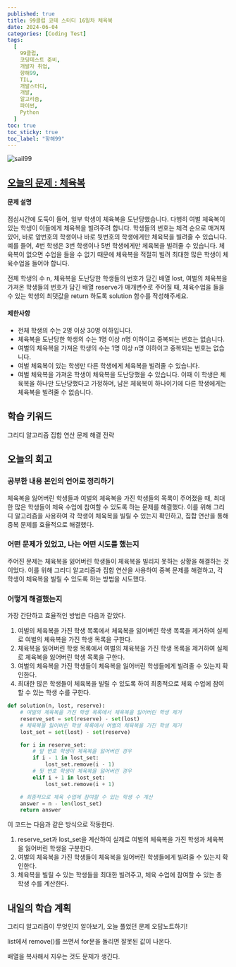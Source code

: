 ```yaml
---
published: true
title: 99클럽 코테 스터디 16일차 체육복
date: 2024-06-04
categories: [Coding Test]
tags:
  [
    99클럽,
    코딩테스트 준비,
    개발자 취업,
    항해99,
    TIL,
    개발스터디,
    개발,
    알고리즘,
    파이썬,
    Python
  ]
toc: true
toc_sticky: true
toc_label: "항해99"
---
```


<img alt='sail99' src="https://github.com/dev-woody/dev-woody.github.io/assets/87690037/9acd8a60-ff3e-48fb-a317-38c699c8bf0e">

## [오늘의 문제 : 체육복](https://school.programmers.co.kr/learn/courses/30/lessons/42862)

#### 문제 설명

점심시간에 도둑이 들어, 일부 학생이 체육복을 도난당했습니다. 다행히 여벌 체육복이 있는 학생이 이들에게 체육복을 빌려주려 합니다. 학생들의 번호는 체격 순으로 매겨져 있어, 바로 앞번호의 학생이나 바로 뒷번호의 학생에게만 체육복을 빌려줄 수 있습니다. 예를 들어, 4번 학생은 3번 학생이나 5번 학생에게만 체육복을 빌려줄 수 있습니다. 체육복이 없으면 수업을 들을 수 없기 때문에 체육복을 적절히 빌려 최대한 많은 학생이 체육수업을 들어야 합니다.

전체 학생의 수 n, 체육복을 도난당한 학생들의 번호가 담긴 배열 lost, 여벌의 체육복을 가져온 학생들의 번호가 담긴 배열 reserve가 매개변수로 주어질 때, 체육수업을 들을 수 있는 학생의 최댓값을 return 하도록 solution 함수를 작성해주세요.

#### 제한사항

- 전체 학생의 수는 2명 이상 30명 이하입니다.
- 체육복을 도난당한 학생의 수는 1명 이상 n명 이하이고 중복되는 번호는 없습니다.
- 여벌의 체육복을 가져온 학생의 수는 1명 이상 n명 이하이고 중복되는 번호는 없습니다.
- 여벌 체육복이 있는 학생만 다른 학생에게 체육복을 빌려줄 수 있습니다.
- 여벌 체육복을 가져온 학생이 체육복을 도난당했을 수 있습니다. 이때 이 학생은 체육복을 하나만 도난당했다고 가정하며, 남은 체육복이 하나이기에 다른 학생에게는 체육복을 빌려줄 수 없습니다.

## 학습 키워드

그리디 알고리즘
집합 연산
문제 해결 전략

## 오늘의 회고

### 공부한 내용 본인의 언어로 정리하기

체육복을 잃어버린 학생들과 여벌의 체육복을 가진 학생들의 목록이 주어졌을 때, 최대한 많은 학생들이 체육 수업에 참여할 수 있도록 하는 문제를 해결했다. 이를 위해 그리디 알고리즘을 사용하여 각 학생이 체육복을 빌릴 수 있는지 확인하고, 집합 연산을 통해 중복 문제를 효율적으로 해결했다.

### 어떤 문제가 있었고, 나는 어떤 시도를 했는지

주어진 문제는 체육복을 잃어버린 학생들이 체육복을 빌리지 못하는 상황을 해결하는 것이었다. 이를 위해 그리디 알고리즘과 집합 연산을 사용하여 중복 문제를 해결하고, 각 학생이 체육복을 빌릴 수 있도록 하는 방법을 시도했다.

### 어떻게 해결했는지

가장 간단하고 효율적인 방법은 다음과 같았다.

1. 여벌의 체육복을 가진 학생 목록에서 체육복을 잃어버린 학생 목록을 제거하여 실제로 여벌의 체육복을 가진 학생 목록을 구한다.
2. 체육복을 잃어버린 학생 목록에서 여벌의 체육복을 가진 학생 목록을 제거하여 실제로 체육복을 잃어버린 학생 목록을 구한다.
3. 여벌의 체육복을 가진 학생들이 체육복을 잃어버린 학생들에게 빌려줄 수 있는지 확인한다.
4. 최대한 많은 학생들이 체육복을 빌릴 수 있도록 하여 최종적으로 체육 수업에 참여할 수 있는 학생 수를 구한다.

```python
def solution(n, lost, reserve):
    # 여벌의 체육복을 가진 학생 목록에서 체육복을 잃어버린 학생 제거
    reserve_set = set(reserve) - set(lost)
    # 체육복을 잃어버린 학생 목록에서 여벌의 체육복을 가진 학생 제거
    lost_set = set(lost) - set(reserve)

    for i in reserve_set:
        # 앞 번호 학생이 체육복을 잃어버린 경우
        if i - 1 in lost_set:
            lost_set.remove(i - 1)
        # 뒷 번호 학생이 체육복을 잃어버린 경우
        elif i + 1 in lost_set:
            lost_set.remove(i + 1)

    # 최종적으로 체육 수업에 참여할 수 있는 학생 수 계산
    answer = n - len(lost_set)
    return answer
```

이 코드는 다음과 같은 방식으로 작동한다.

1. reserve_set과 lost_set을 계산하여 실제로 여벌의 체육복을 가진 학생과 체육복을 잃어버린 학생을 구분한다.
2. 여벌의 체육복을 가진 학생들이 체육복을 잃어버린 학생들에게 빌려줄 수 있는지 확인한다.
3. 체육복을 빌릴 수 있는 학생들을 최대한 빌려주고, 체육 수업에 참여할 수 있는 총 학생 수를 계산한다.

## 내일의 학습 계획

그리디 알고리즘이 무엇인지 알아보기, 오늘 풀었던 문제 오답노트하기!

list에서 remove()를 쓰면서 for문을 돌리면 잘못된 값이 나온다.

배열을 복사해서 지우는 것도 문제가 생긴다.
